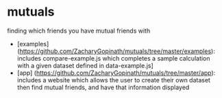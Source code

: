 # mutuals
finding which friends you have mutual friends with
- [examples] (https://github.com/ZacharyGopinath/mutuals/tree/master/examples): includes compare-example.js which completes a sample calculation with a given dataset defined in data-example.js] 
- [app] (https://github.com/ZacharyGopinath/mutuals/tree/master/app): includes a website which allows the user to create their own dataset then find mutual friends, and have that information displayed
